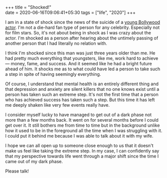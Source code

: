 +++
title = "Shocked!"                           
date = 2020-06-16T09:06:41+05:30
tags = ["life", "2020"]
+++

I am in a state of shock since the news of the suicide of a [young Bollywood
actor](https://en.wikipedia.org/wiki/Sushant_Singh_Rajput). I'm not a die-hard
fan type of person for any celebrity. Especially not for film stars. So, it's
not about being in shock as I was crazy about the actor. I'm shocked as a
person after hearing about the untimely passing of another person that I had
literally no relation with.

I think I'm shocked since this man was just three years older than me. He
had pretty much everything that youngsters, like me, work hard to achieve —
money, fame, and success. And it seemed like he had a bright future ahead of
him. It shocks me as to what could have led a person to take such a step in
spite of having seemingly everything.

Of course, I understand that mental health is an entirely different thing and
that depression and anxiety are silent killers that no one knows exist until a
person has taken such an extreme step. It's not the first time that a person
who has achieved success has taken such a step. But this time it has left me
deeply shaken like very few events really have.

I consider myself lucky to have managed to get out of a dark phase not more
than a few months back. It went on for several months before I could get over
it. It still bothers me from time to time but in the background unlike how it
used to be in the foreground all the time when I was struggling with it. I
could put it behind me because I was able to talk about it with my wife.

I hope we can all open up to someone close enough to us that it doesn't make us
feel like taking the extreme step. In my case, I can confidently say that my
perspective towards life went through a major shift since the time I came out
of my dark phase.

Please talk!

